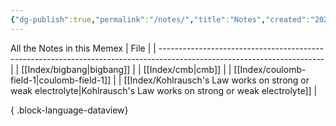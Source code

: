 ```yaml
---
{"dg-publish":true,"permalink":"/notes/","title":"Notes","created":"2024-05-30T19:07:15.317+05:30","updated":"2024-06-07T08:50:48.521+05:30"}
---
```


All the Notes in this Memex
| File                                                                                                                    |
| ----------------------------------------------------------------------------------------------------------------------- |
| [[Index/bigbang\|bigbang]]                                                                                           |
| [[Index/cmb\|cmb]]                                                                                                   |
| [[Index/coulomb-field-1\|coulomb-field-1]]                                                                           |
| [[Index/Kohlrausch's Law works on strong or weak electrolyte\|Kohlrausch's Law works on strong or weak electrolyte]] |

{ .block-language-dataview}